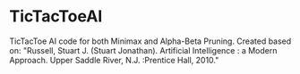 # TicTacToeAI
TicTacToe AI code for both Minimax and Alpha-Beta Pruning. Created based on: "Russell, Stuart J. (Stuart Jonathan). Artificial Intelligence : a Modern Approach. Upper Saddle River, N.J. :Prentice Hall, 2010."
